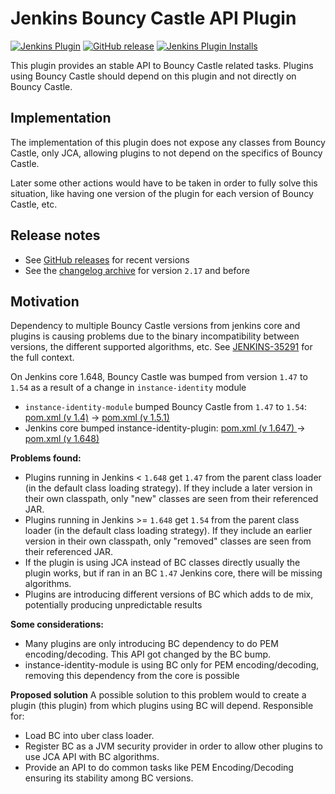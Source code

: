 # Jenkins Bouncy Castle API Plugin

[![Jenkins Plugin](https://img.shields.io/jenkins/plugin/v/bouncycastle-api.svg)](https://plugins.jenkins.io/bouncycastle-api)
[![GitHub release](https://img.shields.io/github/release/jenkinsci/bouncycastle-api-plugin.svg?label=changelog)](https://github.com/jenkinsci/bouncycastle-api-plugin/releases/latest)
[![Jenkins Plugin Installs](https://img.shields.io/jenkins/plugin/i/bouncycastle-api.svg?color=blue)](https://plugins.jenkins.io/bouncycastle-api)

This plugin provides an stable API to Bouncy Castle related tasks.
Plugins using Bouncy Castle should depend on this plugin and not directly on Bouncy Castle.

## Implementation

The implementation of this plugin does not expose any classes from Bouncy Castle, only JCA, allowing plugins to not depend on the specifics of Bouncy Castle.

Later some other actions would have to be taken in order to fully solve this situation, like having one version of the plugin for each version of Bouncy Castle, etc.

## Release notes

* See [GitHub releases](https://github.com/jenkinsci/bouncycastle-api-plugin/releases/latest) for recent versions
* See the [changelog archive](./docs/CHANGELOG.md) for version `2.17` and before

## Motivation

Dependency to multiple Bouncy Castle versions from jenkins core and plugins is causing problems due to the binary incompatibility between versions, the different supported algorithms, etc.
See [JENKINS-35291](https://issues.jenkins-ci.org/browse/JENKINS-35291) for the full context.

On Jenkins core 1.648, Bouncy Castle was bumped from version `1.47` to `1.54` as a result of a change in ``instance-identity`` module
* ``instance-identity-module`` bumped Bouncy Castle from `1.47` to `1.54`: [pom.xml (v 1.4)](https://github.com/jenkinsci/instance-identity-module/blob/instance-identity-1.4/pom.xml#L32) -> [pom.xml (v 1.5.1)](https://github.com/jenkinsci/instance-identity-module/blob/instance-identity-1.5.1/pom.xml#L33)
* Jenkins core bumped instance-identity-plugin:  [pom.xml (v 1.647) ](https://github.com/jenkinsci/jenkins/blob/stable-1.647/war/pom.xml#L107)-> [pom.xml (v 1.648)](https://github.com/jenkinsci/jenkins/blob/jenkins-1.648/war/pom.xml#L100)

**Problems found:**
* Plugins running in Jenkins < `1.648` get `1.47` from the parent class loader (in the default class loading strategy). If they include a later version in their own classpath, only "new" classes are seen from their referenced JAR.
* Plugins running in Jenkins >= `1.648` get `1.54` from the parent class loader (in the default class loading strategy). If they include an earlier version in their own classpath, only "removed" classes are seen from their referenced JAR.
* If the plugin is using JCA instead of BC classes directly usually the plugin works, but if ran in an BC `1.47` Jenkins core, there will be missing algorithms.
* Plugins are introducing different versions of BC which adds to de mix, potentially producing unpredictable results

**Some considerations:**
* Many plugins are only introducing BC dependency to do PEM encoding/decoding. This API got changed by the BC bump.
* instance-identity-module is using BC only for PEM encoding/decoding, removing this dependency from the core is possible

**Proposed solution**
A possible solution to this problem would to create a plugin (this plugin) from which plugins using BC will depend. Responsible for:
* Load BC into uber class loader.
* Register BC as a JVM security provider in order to allow other plugins to use JCA API with BC algorithms. 
* Provide an API to do common tasks like PEM Encoding/Decoding ensuring its stability among BC versions.



